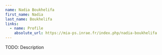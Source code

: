 ```yaml
---
name: Nadia Boukhelifa
first_name: Nadia
last_name: Boukhelifa
links:
  - name: Profile
    absolute_url: https://mia-ps.inrae.fr/index.php/nadia-boukhelifa
---
```


TODO: Description